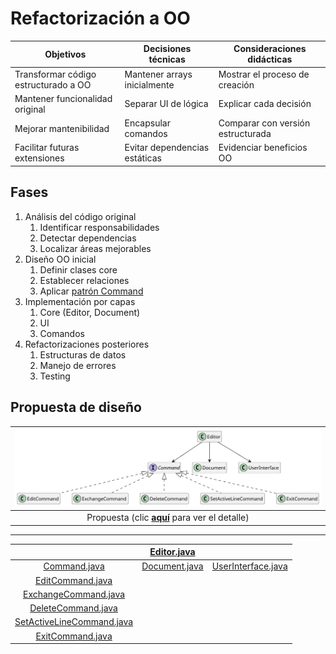 # Refactorización a OO

|Objetivos|Decisiones técnicas|Consideraciones didácticas|
|-|-|-|
|Transformar código estructurado a OO|Mantener arrays inicialmente|Mostrar el proceso de creación
|Mantener funcionalidad original|Separar UI de lógica|Explicar cada decisión
|Mejorar mantenibilidad|Encapsular comandos|Comparar con versión estructurada
|Facilitar futuras extensiones|Evitar dependencias estáticas|Evidenciar beneficios OO

## Fases

1. Análisis del código original
   1. Identificar responsabilidades
   1. Detectar dependencias
   1. Localizar áreas mejorables
2. Diseño OO inicial
   1. Definir clases core
   1. Establecer relaciones
   1. Aplicar [patrón Command](https://en.wikipedia.org/wiki/Command_pattern)
3. Implementación por capas
   1. Core (Editor, Document)
   1. UI
   1. Comandos
4. Refactorizaciones posteriores
   1. Estructuras de datos
   1. Manejo de errores
   1. Testing

## Propuesta de diseño

<div align=center>

|![](/images/documents/vPRG2/DdC-Base.svg)
|:-:
|Propuesta (clic [**aquí**](DdC-Detallado.md) para ver el detalle)

---

||[Editor.java](/src/vPRG2/Editor.java)||
|:-:|:-:|:-:|
|[Command.java](/src/vPRG2/Command.java)|[Document.java](/src/vPRG2/Document.java)|[UserInterface.java](/src/vPRG2/UserInterface.java)|
|[EditCommand.java](/src/vPRG2/EditCommand.java)
|[ExchangeCommand.java](/src/vPRG2/ExchangeCommand.java)
|[DeleteCommand.java](/src/vPRG2/DeleteCommand.java)
|[SetActiveLineCommand.java](/src/vPRG2/SetActiveLineCommand.java)
|[ExitCommand.java](/src/vPRG2/ExitCommand.java)

</div>
